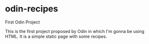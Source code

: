 # odin-recipes
First Odin Project

This is the first project proposed by Odin in which I'm gonna be using HTML.
It is a simple static page with some recipes.
